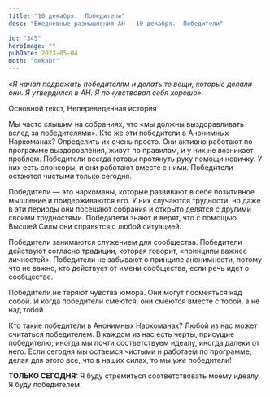 ```yaml
---
title: "10 декабря.  Победители"
desc: "Ежедневные размышления АН - 10 декабря.  Победители"

id: "345"
heroImage: ""
pubDate: 2023-05-04
moth: "dekabr"
---
```


_«Я начал подражать победителям и делать те вещи, которые делали они. Я
утвердился в АН. Я почувствовал себя хорошо»._

Основной текст, Непереведенная история

Мы часто слышим на собраниях, что «мы должны выздоравливать вслед за
победителями». Кто же эти победители в Анонимных Наркоманах? Определить их
очень просто. Они активно работают по программе выздоровления, живут по
правилам, и у них не возникает проблем. Победители всегда готовы протянуть
руку помощи новичку. У них есть спонсоры, и они работают вместе с ними.
Победители остаются чистыми только сегодня.

Победители — это наркоманы, которые развивают в себе позитивное мышление и
придерживаются его. У них случаются трудности, но даже в эти периоды они
посещают собрания и открыто делятся с другими своими трудностями. Победители
знают и верят, что с помощью Высшей Силы они справятся с любой ситуацией.

Победители занимаются служением для сообщества. Победители действуют согласно
традиции, которая говорит, «принципы важнее личностей». Победители не забывают
о принципе анонимности, потому что не важно, кто действует от имени
сообщества, если речь идет о сообществе.

Победители не теряют чувства юмора. Они могут посмеяться над собой. И когда
победители смеются, они смеются вместе с тобой, а не над тобой.

Кто такие победители в Анонимных Наркоманах? Любой из нас может считаться
победителем. В каждом из нас есть черты, присущие победителю; иногда мы почти
соответствуем идеалу, иногда далеки от него. Если сегодня мы остаемся чистыми
и работаем по программе, делая для этого все, что в наших силах, то мы _уже_
победители!

**ТОЛЬКО СЕГОДНЯ:** Я буду стремиться соответствовать моему идеалу. Я буду
победителем.
